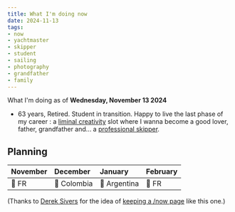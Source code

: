 ```yaml
---
title: What I'm doing now
date: 2024-11-13
tags:
- now
- yachtmaster
- skipper
- student
- sailing
- photography
- grandfather
- family
---
```


What I'm doing as of **Wednesday, November 13 2024**

* 63 years, Retired. Student in transition. Happy to live the last phase of my career : a [liminal creativity](https://nesslabs.com/liminal-creativity) slot where I wanna become a good lover, father, grandfather and... a [professional skipper](https://ducamp.me/Sea_captain#Skipper). 
<!--* Now page details updated on  [https://nownownow.com/p/LiG6](https://nownownow.com/p/LiG6)-->

## Planning 

| November | December | January | February
|:--|:--|:--|:--|
| 🌳 FR | 🌳 Colombia | 🌳 Argentina | 🌳 FR

(Thanks to <a rel='muse' href='https://sive.rs'>Derek Sivers</a> for the idea of [keeping a /now page](https://nownownow.com/about) like this one.)
